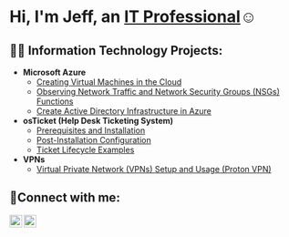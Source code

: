 <h1>Hi, I'm Jeff, an <a href="https://linkedin.com/in/jefferson-shue-987a10366">IT Professional</a>☺</h1>

<h2>👨‍💻 Information Technology Projects:</h2>

- <b>Microsoft Azure</b>
  - [Creating Virtual Machines in the Cloud](https://github.com/joshmadakorcc/configure-ad)
  - [Observing Network Traffic and Network Security Groups (NSGs) Functions](https://github.com/joshmadakorcc/azure-network-protocols)
  - [Create Active Directory Infrastructure in Azure](https://github.com/jeffersonshue) 
- <b>osTicket (Help Desk Ticketing System)</b>
  - [Prerequisites and Installation](https://github.com/joshmadakorcc/osticket-prereqs)
  - [Post-Installation Configuration](https://github.com/joshmadakorcc/post-install-config)
  - [Ticket Lifecycle Examples](https://github.com/joshmadakorcc/ticket-lifecycle)
- <b>VPNs</b>
  - [Virtual Private Network (VPNs) Setup and Usage (Proton VPN)](https://github.com/Nathan-Butler7/vpn-setup-usage)

<h2>🤳Connect with me:</h2>


[<img align="left" alt="Josh | LinkedIn" width="22px" src="https://cdn.jsdelivr.net/npm/simple-icons@v3/icons/linkedin.svg" />][linkedin]
[<img align="left" alt="Josh | Instagram" width="22px" src="https://cdn.jsdelivr.net/npm/simple-icons@v3/icons/instagram.svg" />][instagram]


[instagram]: https://www.instagram.com/benchboijamz
[linkedin]: https://linkedin.com/in/jefferson-shue-987a10366
